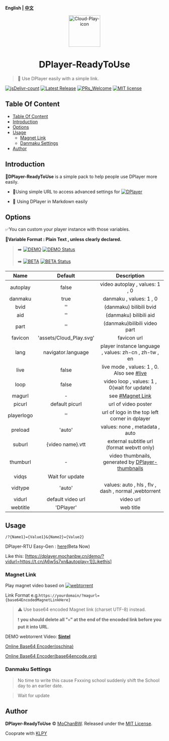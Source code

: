 <b>English | [中文](./README_zh.md)</b>

<p align="center">
<img src="https://cdn.jsdelivr.net/gh/MoChanBW/DPlayer-ReadyToUse@0.0.4/assets/Cloud_Play_128px.png" alt="Cloud-Play-icon" width="100" >
</p>
<h1 align="center">DPlayer-ReadyToUse</h1>

> :dart: Use DPlayer easily with a simple link.

  [![jsDelivr-count](https://img.shields.io/jsdelivr/gh/hm/MoChanBW/DPlayer-ReadyToUse?color=%23e84d3d&logo=jsDelivr&style=flat-square&cacheSeconds=3600)](https://www.jsdelivr.com/package/gh/MoChanBW/DPlayer-ReadyToUse) [![Latest Release](https://img.shields.io/github/v/release/MoChanBW/DPlayer-ReadyToUse?include_prereleases&style=flat-square&logo=GitHub&cacheSeconds=3600)](https://github.com/MoChanBW/DPlayer-ReadyToUse/releases/) [![PRs_Welcome](https://img.shields.io/badge/PRs-welcome-brightgreen.svg?style=flat-square)](https://github.com/MoChanBW/DPlayer-ReadyToUse/commit/master/) [![MIT license](https://img.shields.io/github/license/MoChanBW/DPlayer-ReadyToUse?style=flat-square&cacheSeconds=36000)](https://github.com/MoChanBW/DPlayer-ReadyToUse/blob/master/LICENSE)

## Table Of Content

- [Table Of Content](#table-of-content)
- [Introduction](#introduction)
- [Options](#options)
- [Usage](#usage)
  - [Magnet Link](#magnet-link)
  - [Danmaku Settings](#danmaku-settings)
- [Author](#author)

## Introduction

:balloon:**DPlayer-ReadyToUse** is a simple pack to help people use DPlayer more easily.

- :rocket:Using simple URL to access advanced settings for [![DPlayer](https://img.shields.io/badge/GitHub-MoePlayer%2FDPlayer-FFAF00?logo=GitHub&style=flat-square&cacheSeconds=36000)](https://github.com/MoePlayer/DPlayer/)

- :beginner: Using DPlayer in Markdown easily
  
## Options

:white_check_mark:You can custom your player instance with those variables.

:pencil:**Variable Format : Plain Text , unless clearly declared.**

> :arrow_right: [![DEMO](https://img.shields.io/badge/DEMO%20on-Cloudflare%20Workers-f38020?logo=cloudflare&logoColor=f38020&style=flat-square&cacheSeconds=36000)](https://dplayer.mochanbw.cn/) [![DEMO Status](https://img.shields.io/uptimerobot/status/m784729343-649b372cd0c06203a3e597ca?label=DEMO%20status&logo=statuspage&logoColor=44CC11&style=flat-square)](https://stats.mochanbw.cn)
>
> :arrow_right: [![BETA](https://img.shields.io/badge/BETA%20RProxy%20by-Cf%20Workers-f38020?logo=cloudflare&logoColor=f38020&style=flat-square&cacheSeconds=36000)](https://dplayer.mochanbw.cn/beta/) [![BETA Status](https://img.shields.io/uptimerobot/status/m784624816-909fad502274ad089ac56ba8?label=BETA%20status&logo=statuspage&logoColor=44CC11&style=flat-square)](https://stats.mochanbw.cn)

|    Name    |         Default         |                                              Description                                              |
|:----------:|:-----------------------:|:-----------------------------------------------------------------------------------------------------:|
|  autoplay  |          false          |                                    video autoplay , values: 1 , 0                                     |
|  danmaku   |          true           |                                        danmaku , values: 1 , 0                                        |
|    bvid    |           ''            |                                        (danmaku) bilibili bvid                                        |
|    aid     |           ''            |                                        (danmaku) bilibili aid                                         |
|    part    |           ''            |                                    (danmaku)bilibili   video part                                     |
|  favicon   | 'assets/Cloud_Play.svg' |                                              favicon url                                              |
|    lang    |   navigator.language    |                         player instance language , values: zh-cn , zh-tw , en                         |
|    live    |          false          |          live mode , values: 1 , 0. Also see [#live](https://dplayer.js.org/guide.html#live)          |
|    loop    |          false          |                              video loop , values: 1 , 0(wait for update)                              |
|   magurl   |            -            |                                   see [#Magnet Link](#magnet-link)                                    |
|   picurl   |     default picurl      |                                          url of video poster                                          |
| playerlogo |           ''            |                             url of logo in the top left corner in dplayer                             |
|  preload   |         'auto'          |                                    values: none , metadata , auto                                     |
|   suburl   |    {video name}.vtt     |                              external subtitle url (format webvtt only)                               |
|  thumburl  |            -            | video thumbnails, generated by [DPlayer-thumbnails](https://github.com/MoePlayer/DPlayer-thumbnails/) |
|   vidqs    |     Wait for update     |                                                                                                       |
|  vidtype   |         'auto'          |                         values: auto , hls , flv , dash , normal ,webtorrent                          |
|   vidurl   |    default video url    |                                               video url                                               |
|  webtitle  |        'DPlayer'        |                                               web title                                               |

## Usage

`/?{Name1}={Value1}&{Name2}={Value2}`

DPlayer-RTU Easy-Gen : [here](https://dplayer.mochanbw.cn/generator/)(Beta Now)

Like this: [https://dplayer.mochanbw.cn/demo/?vidurl=https://t.cn/A6w5s7xn&autoplay=1][Likethis]

### Magnet Link

Play magnet video based on [![webtorrent](https://img.shields.io/badge/GitHub-webtorrent%2Fwebtorrent-35B44F?logo=GitHub&style=flat-square&cacheSeconds=36000)](https://github.com/webtorrent/webtorrent)

Link Format e.g.`https://yourdomain/?magurl={base64EncodedMagnetLinkHere}`

> :warning: Use base64 encoded Magnet link (charset UTF-8) instead.
>
> :heavy_exclamation_mark: **you should delete all "`=`" at the end of the encoded link before you put it into URL**.

DEMO webtorrent Video: **[Sintel](https://dplayer.mochanbw.cn/demo/?magurl=bWFnbmV0Oj94dD11cm46YnRpaDowOGFkYTVhN2E2MTgzYWFlMWUwOWQ4MzFkZjY3NDhkNTY2MDk1YTEwJmRuPVNpbnRlbCZ0cj11ZHAlM2ElMmYlMmZ0cmFja2VyLm9wZW50cmFja3Iub3JnJTNhMTMzNyZ0cj11ZHAlM2ElMmYlMmZleHBsb2RpZS5vcmclM2E2OTY5JnRyPXVkcCUzYSUyZiUyZnRyYWNrZXIuZW1waXJlLWpzLnVzJTNhMTMzNyZ0cj13c3MlM2ElMmYlMmZ0cmFja2VyLmJ0b3JyZW50Lnh5eiZ0cj13c3MlM2ElMmYlMmZ0cmFja2VyLm9wZW53ZWJ0b3JyZW50LmNvbSZ0cj13c3MlM2ElMmYlMmZ0cmFja2VyLmZhc3RjYXN0Lm56JndzPWh0dHBzJTNhJTJmJTJmd2VidG9ycmVudC5pbyUyZnRvcnJlbnRzJTJm)**

[Online Base64 Encoder(oschina)](https://tool.oschina.net/encrypt?type=3)

[Online Base64 Encoder(base64encode.org)](https://www.base64encode.org/)

### Danmaku Settings

> No time to write this cause Fxxxing school suddenly shift the School day to an earlier date.
	
> Wait for update

## Author

**DPlayer-ReadyToUse** © [MoChanBW](https://github.com/MoChanBW/). Released under the [MIT License](./LICENSE).

Cooprate with [KLPY](https://github.com/KLPY-shuai/)

[picurl]:https://consumer-img.huawei.com/content/dam/huawei-cbg-site/common/mkt/pdp/phones/p40-pro-plus/images/design/design-intro-e-plus.jpg
[videourl]:https://consumer.huawei.com/content/dam/huawei-cbg-site/common/mkt/pdp/phones/p40-pro-plus/images/intro/tvc/video-e-plus.webm
[Likethis]:https://dplayer.mochanbw.cn/demo/?vidurl=https://consumer.huawei.com/content/dam/huawei-cbg-site/common/mkt/pdp/phones/p40-pro-plus/images/intro/tvc/video-e-plus.webm&autoplay=1
